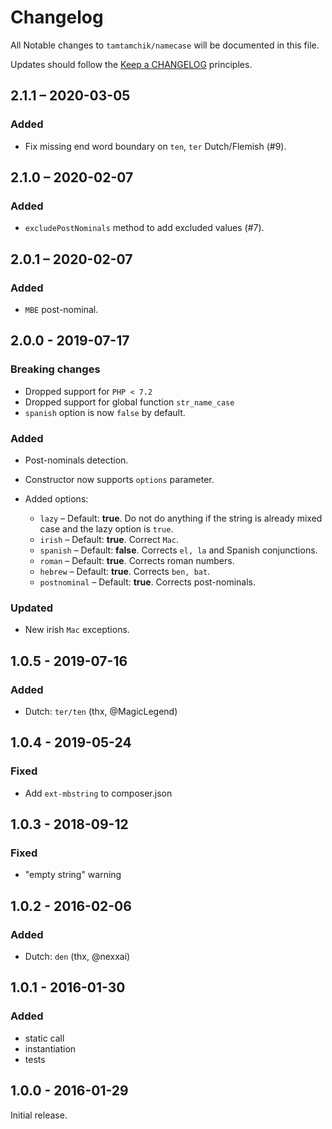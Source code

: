 # Changelog

All Notable changes to `tamtamchik/namecase` will be documented in this file.

Updates should follow the [Keep a CHANGELOG](http://keepachangelog.com/) principles.

## 2.1.1 – 2020-03-05

### Added

* Fix missing end word boundary on `ten`, `ter` Dutch/Flemish (#9).

## 2.1.0 – 2020-02-07

### Added

* `excludePostNominals` method to add excluded values (#7).

## 2.0.1 – 2020-02-07

### Added

* `MBE` post-nominal.

## 2.0.0 - 2019-07-17

### Breaking changes

* Dropped support for `PHP < 7.2`
* Dropped support for global function `str_name_case`
* `spanish` option is now `false` by default.

### Added
* Post-nominals detection. 

* Constructor now supports `options` parameter.
* Added options:
  - `lazy` – Default: **true**. Do not do anything if the string is already mixed case and the lazy option is `true`.
  - `irish` – Default: **true**. Correct `Mac`.
  - `spanish` – Default: **false**. Corrects `el, la` and Spanish conjunctions.
  - `roman` – Default: **true**. Corrects roman numbers.
  - `hebrew` – Default: **true**. Corrects `ben, bat`.
  - `postnominal` – Default: **true**. Corrects post-nominals.

### Updated
* New irish `Mac` exceptions. 

## 1.0.5 - 2019-07-16

### Added
- Dutch: `ter/ten` (thx, @MagicLegend)

## 1.0.4 - 2019-05-24

### Fixed
- Add `ext-mbstring` to composer.json

## 1.0.3 - 2018-09-12

### Fixed
- "empty string" warning 

## 1.0.2 - 2016-02-06

### Added
- Dutch: `den` (thx, @nexxai) 

## 1.0.1 - 2016-01-30

### Added
- static call
- instantiation
- tests

## 1.0.0 - 2016-01-29

Initial release.
